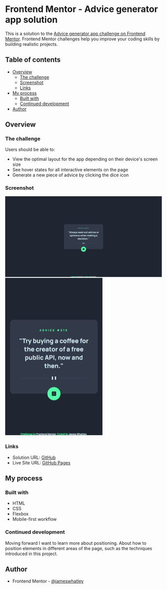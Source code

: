 # Frontend Mentor - Advice generator app solution

This is a solution to the [Advice generator app challenge on Frontend Mentor](https://www.frontendmentor.io/challenges/advice-generator-app-QdUG-13db). Frontend Mentor challenges help you improve your coding skills by building realistic projects.

## Table of contents

- [Overview](#overview)
  - [The challenge](#the-challenge)
  - [Screenshot](#screenshot)
  - [Links](#links)
- [My process](#my-process)
  - [Built with](#built-with)
  - [Continued development](#continued-development)
- [Author](#author)

## Overview

### The challenge

Users should be able to:

- View the optimal layout for the app depending on their device's screen size
- See hover states for all interactive elements on the page
- Generate a new piece of advice by clicking the dice icon

### Screenshot

![Desktop](./images/screenshot-desktop.jpeg)
![Mobile](./images/screenshot-mobile.jpeg)

### Links

- Solution URL: [GitHub](https://github.com/jameswhatley/advice-generator-app)
- Live Site URL: [GitHub Pages](https://jameswhatley.github.io/advice-generator-app/)

## My process

### Built with

- HTML
- CSS
- Flexbox
- Mobile-first workflow

### Continued development

Moving forward I want to learn more about positioning. About how to position elements in different areas of the page, such as the techniques introduced in this project.

## Author

- Frontend Mentor - [@jameswhatley](https://www.frontendmentor.io/profile/jameswhatley)
